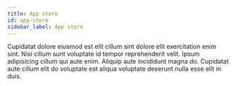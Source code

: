 ```yaml
---
title: App store
id: app-store
sidebar_label: App store
---
```


<!-- @part src="parts/app-store/h1-app-store-description.md" -->

Cupidatat dolore eiusmod est elit cillum sint dolore elit exercitation enim sint. Nisi cillum sunt voluptate id tempor reprehenderit velit. Ipsum adipisicing cillum qui aute enim. Aliquip aute incididunt magna do. Cupidatat aute cillum elit do voluptate est aliqua voluptate deserunt nulla esse elit in duis.
<!-- @/part -->

<!-- @part src="parts/app-store/h1-app-store-body.md" -->
<!-- Your content goes here, replacing this comment -->
<!-- @/part -->

